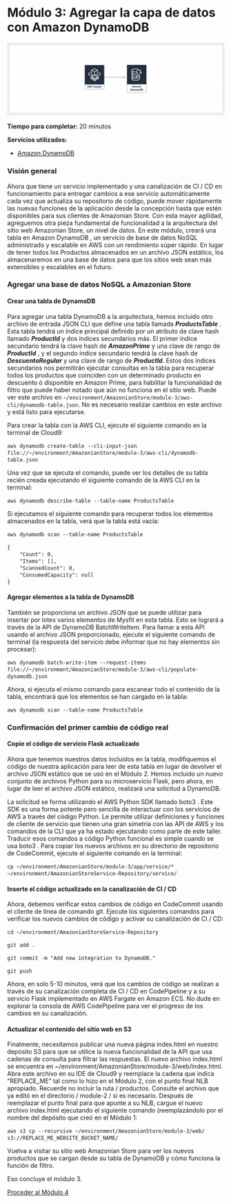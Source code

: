 # Módulo 3: Agregar la capa de datos con Amazon DynamoDB

![Architecture](/images/module-3/architecture-module-3.png)

**Tiempo para completar:** 20 minutos

**Servicios utilizados:**
* [Amazon DynamoDB](https://aws.amazon.com/dynamodb/)

### Visión general

Ahora que tiene un servicio implementado y una canalización de CI / CD en funcionamiento para entregar cambios a ese servicio automáticamente cada vez que actualiza su repositorio de código, puede mover rápidamente las nuevas funciones de la aplicación desde la concepción hasta que estén disponibles para sus clientes de Amazonian Store. Con esta mayor agilidad, agreguemos otra pieza fundamental de funcionalidad a la arquitectura del sitio web Amazonian Store, un nivel de datos. En este módulo, creará una tabla en Amazon DynamoDB , un servicio de base de datos NoSQL administrado y escalable en AWS con un rendimiento súper rápido. En lugar de tener todos los Productos almacenados en un archivo JSON estático, los almacenaremos en una base de datos para que los sitios web sean más extensibles y escalables en el futuro.

### Agregar una base de datos NoSQL a Amazonian Store

#### Crear una tabla de DynamoDB

Para agregar una tabla DynamoDB a la arquitectura, hemos incluido otro archivo de entrada JSON CLI que define una tabla llamada ***ProductsTable*** . Esta tabla tendrá un índice principal definido por un atributo de clave hash llamado ***ProductId*** y dos índices secundarios más. El primer índice secundario tendrá la clave hash de ***AmazonPrime*** y una clave de rango de ***ProductId*** , y el segundo índice secundario tendrá la clave hash de ***DescuentoRegular*** y una clave de rango de ***ProductId***. Estos dos índices secundarios nos permitirán ejecutar consultas en la tabla para recuperar todos los productos que coinciden con un determinado producto en descuento ó disponible en Amazon Prime, para habilitar la funcionalidad de filtro que puede haber notado que aún no funciona en el sitio web. Puede ver este archivo en `~/environment/AmazonianStore/module-3/aws-cli/dynamodb-table.json`. No es necesario realizar cambios en este archivo y está listo para ejecutarse.

Para crear la tabla con la AWS CLI, ejecute el siguiente comando en la terminal de Cloud9:

```
aws dynamodb create-table --cli-input-json file://~/environment/AmazonianStore/module-3/aws-cli/dynamodb-table.json
```

Una vez que se ejecuta el comando, puede ver los detalles de su tabla recién creada ejecutando el siguiente comando de la AWS CLI en la terminal:

```
aws dynamodb describe-table --table-name ProductsTable
```

Si ejecutamos el siguiente comando para recuperar todos los elementos almacenados en la tabla, verá que la tabla está vacía:

```
aws dynamodb scan --table-name ProductsTable
```

```
{
    "Count": 0,
    "Items": [],
    "ScannedCount": 0,
    "ConsumedCapacity": null
}
```

#### Agregar elementos a la tabla de DynamoDB

También se proporciona un archivo JSON que se puede utilizar para insertar por lotes varios elementos de Mysfit en esta tabla. Esto se logrará a través de la API de DynamoDB BatchWriteItem. Para llamar a esta API usando el archivo JSON proporcionado, ejecute el siguiente comando de terminal (la respuesta del servicio debe informar que no hay elementos sin procesar):

```
aws dynamodb batch-write-item --request-items file://~/environment/AmazonianStore/module-3/aws-cli/populate-dynamodb.json
```

Ahora, si ejecuta el mismo comando para escanear todo el contenido de la tabla, encontrará que los elementos se han cargado en la tabla:

```
aws dynamodb scan --table-name ProductsTable
```

### Confirmación del primer cambio de código real

#### Copie el código de servicio Flask actualizado

Ahora que tenemos nuestros datos incluidos en la tabla, modifiquemos el código de nuestra aplicación para leer de esta tabla en lugar de devolver el archivo JSON estático que se usó en el Módulo 2. Hemos incluido un nuevo conjunto de archivos Python para su microservicio Flask, pero ahora, en lugar de leer el archivo JSON estático, realizará una solicitud a DynamoDB.

La solicitud se forma utilizando el AWS Python SDK llamado boto3 . Este SDK es una forma potente pero sencilla de interactuar con los servicios de AWS a través del código Python. Le permite utilizar definiciones y funciones de cliente de servicio que tienen una gran simetría con las API de AWS y los comandos de la CLI que ya ha estado ejecutando como parte de este taller. Traducir esos comandos a código Python funcional es simple cuando se usa boto3 . Para copiar los nuevos archivos en su directorio de repositorio de CodeCommit, ejecute el siguiente comando en la terminal:

```
cp ~/environment/AmazonianStore/module-3/app/service/* ~/environment/AmazonianStoreService-Repository/service/
```

#### Inserte el código actualizado en la canalización de CI / CD

Ahora, debemos verificar estos cambios de código en CodeCommit usando el cliente de línea de comando git. Ejecute los siguientes comandos para verificar los nuevos cambios de código y activar su canalización de CI / CD:

```
cd ~/environment/AmazonianStoreService-Repository
```

```
git add .
```

```
git commit -m "Add new integration to DynamoDB."
```

```
git push
```

Ahora, en solo 5-10 minutos, verá que los cambios de código se realizan a través de su canalización completa de CI / CD en CodePipeline y a su servicio Flask implementado en AWS Fargate en Amazon ECS. No dude en explorar la consola de AWS CodePipeline para ver el progreso de los cambios en su canalización.

#### Actualizar el contenido del sitio web en S3

Finalmente, necesitamos publicar una nueva página index.html en nuestro depósito S3 para que se utilice la nueva funcionalidad de la API que usa cadenas de consulta para filtrar las respuestas. El nuevo archivo index.html se encuentra en ~/environment/AmazonianStore/module-3/web/index.html. Abra este archivo en su IDE de Cloud9 y reemplace la cadena que indica “REPLACE_ME” tal como lo hizo en el Módulo 2, con el punto final NLB apropiado. Recuerde no incluir la ruta / productos. Consulte el archivo que ya editó en el directorio / module-2 / si es necesario. Después de reemplazar el punto final para que apunte a su NLB, cargue el nuevo archivo index.html ejecutando el siguiente comando (reemplazándolo por el nombre del depósito que creó en el Módulo 1:

```
aws s3 cp --recursive ~/environment/AmazonianStore/module-3/web/ s3://REPLACE_ME_WEBSITE_BUCKET_NAME/
```

Vuelva a visitar su sitio web Amazonian Store para ver los nuevos productos que se cargan desde su tabla de DynamoDB y cómo funciona la función de filtro.

Eso concluye el módulo 3.

[Proceder al Módulo 4](/module-4)

